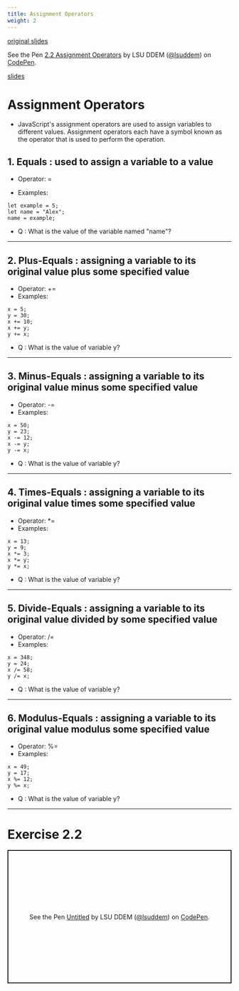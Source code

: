 ```yaml
---
title: Assignment Operators
weight: 2
---
```

[original slides](../old_presentation2_2)

<p data-height="600" data-theme-id="33744" data-slug-hash="6d7aaa42a1365e32d6a3e3dde7c4ad24" data-default-tab="js" data-user="lsuddem" data-embed-version="2" data-pen-title="2.2 Assignment Operators" data-editable="true" class="codepen">See the Pen <a href="https://codepen.io/lsuddem/pen/6d7aaa42a1365e32d6a3e3dde7c4ad24/">2.2 Assignment Operators</a> by LSU DDEM (<a href="https://codepen.io/lsuddem">@lsuddem</a>) on <a href="https://codepen.io">CodePen</a>.</p>
<script async src="https://static.codepen.io/assets/embed/ei.js"></script>


[slides](../presentation2_2)

# Assignment Operators 

* JavaScript's assignment operators are used to assign variables to different values. Assignment operators each have a symbol known as the operator that is used to perform the operation.

## 1. Equals : used to assign a variable to a value
* Operator: =

* Examples:
```
let example = 5;
let name = "Alex";
name = example;
```
* Q : What is the value of the variable named "name"?
---
## 2. Plus-Equals : assigning a variable to its original value plus some specified value
* Operator: += 
* Examples:
```
x = 5;
y = 30;
x += 10;
x += y;
y += x;
```
* Q : What is the value of variable y?
---
## 3. Minus-Equals : assigning a variable to its original value minus some specified value
* Operator: -= 
* Examples:
```
x = 50;
y = 23;
x -= 12;
x -= y;
y -= x;
```
* Q : What is the value of variable y?
---
## 4. Times-Equals : assigning a variable to its original value times some specified value
* Operator: *= 
* Examples:
```
x = 13;
y = 9;
x *= 3;
x *= y;
y *= x;
```
* Q : What is the value of variable y?
---
## 5. Divide-Equals : assigning a variable to its original value divided by some specified value
* Operator: /= 
* Examples:
```
x = 348;
y = 24;
x /= 58;
y /= x;
```
* Q : What is the value of variable y?
---
## 6. Modulus-Equals : assigning a variable to its original value modulus some specified value
* Operator: %= 
* Examples:
```
x = 49;
y = 17;
x %= 12;
y %= x;
```
* Q : What is the value of variable y?
---
# Exercise 2.2

<p class="codepen" data-height="300" data-default-tab="html,result" data-slug-hash="ZYzLJyG" data-pen-title="Untitled" data-user="lsuddem" style="height: 300px; box-sizing: border-box; display: flex; align-items: center; justify-content: center; border: 2px solid; margin: 1em 0; padding: 1em;">
  <span>See the Pen <a href="https://codepen.io/lsuddem/pen/ZYzLJyG">
  Untitled</a> by LSU DDEM (<a href="https://codepen.io/lsuddem">@lsuddem</a>)
  on <a href="https://codepen.io">CodePen</a>.</span>
</p>
<script async src="https://cpwebassets.codepen.io/assets/embed/ei.js"></script>